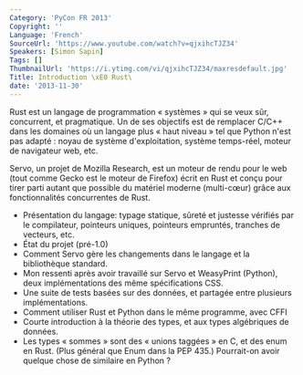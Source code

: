 ```yaml
---
Category: 'PyCon FR 2013'
Copyright: ''
Language: 'French'
SourceUrl: 'https://www.youtube.com/watch?v=qjxihcTJZ34'
Speakers: [Simon Sapin]
Tags: []
ThumbnailUrl: 'https://i.ytimg.com/vi/qjxihcTJZ34/maxresdefault.jpg'
Title: Introduction \xE0 Rust\
date: '2013-11-30'
---
```

Rust est un langage de programmation « systèmes » qui se veux sûr, concurrent, et pragmatique. Un de ses objectifs est de remplacer C/C++ dans les domaines où un langage plus « haut niveau » tel que Python n'est pas adapté : noyau de système d'exploitation, système temps-réel, moteur de navigateur web, etc.

Servo, un projet de Mozilla Research, est un moteur de rendu pour le web (tout comme Gecko est le moteur de Firefox) écrit en Rust et conçu pour tirer parti autant que possible du matériel moderne (multi-cœur) grâce aux fonctionnalités concurrentes de Rust.

- Présentation du langage: typage statique, sûreté et justesse vérifiés par le compilateur, pointeurs uniques, pointeurs empruntés, tranches de vecteurs, etc.
- État du projet (pré-1.0)
- Comment Servo gère les changements dans le langage et la bibliothèque standard.
- Mon ressenti après avoir travaillé sur Servo et WeasyPrint (Python), deux implémentations des même spécifications CSS.
- Une suite de tests basées sur des données, et partagée entre plusieurs implémentations.
- Comment utiliser Rust et Python dans le même programme, avec CFFI
- Courte introduction à la théorie des types, et aux types algébriques de données.
- Les types « sommes » sont des « unions taggées » en C, et des enum en Rust. (Plus général que Enum dans la PEP 435.) Pourrait-on avoir quelque chose de similaire en Python ?